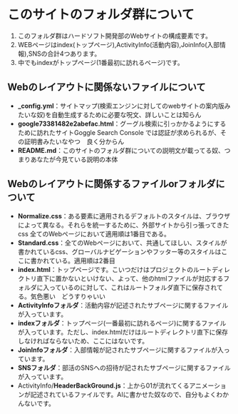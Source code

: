 # このサイトのフォルダ群について
1. このフォルダ群はハードソフト開発部のWebサイトの構成要素です。
1. WEBページはindex(トップページ),ActivityInfo(活動内容),JoinInfo(入部情報),SNSの合計4つあります。
1. 中でもindexがトップページ(1番最初に訪れるページ)です。
## Webのレイアウトに関係ないファイルについて
* **_config.yml**：サイトマップ(検索エンジンに対してのwebサイトの案内版みたいな奴)を自動生成するために必要な呪文、詳しいことは知らん
* **google73381482e2abefac.html**：グーグル検索に引っかかるようにするために訪れたサイトGoggle Search Console では認証が求められるが、その証明書みたいなやつ　良く分からん
* **README.md**：このサイトのフォルダ群についての説明文が載ってる奴、つまりあなたが今見ている説明の本体
## Webのレイアウトに関係するファイルorフォルダについて
* **Normalize.css**：ある要素に適用されるデフォルトのスタイルは、ブラウザによって異なる。それらを統一するために、外部サイトから引っ張ってきたcss 全てのWebページにおいて適用順は1番目である。
* **Standard.css**：全てのWebページにおいて、共通してほしい、スタイルが書かれているcss、グローバルナビゲーションやフッター等のスタイルはここに書かれている。適用順は2番目
* **index.html**：トップページです。こいつだけはプロジェクトのルートディレクトリ直下に置かないといけない、よって、他のhtmlファイルが対応するフォルダに入っているのに対して、これはルートフォルダ直下に保存されてる。気色悪い　どうすりゃいい
* **ActivityInfoフォルダ**：活動内容が記述されたサブページに関するファイルが入っています。
* **indexフォルダ**：トップページ(一番最初に訪れるページ)に関するファイルが入っています。ただし、index.htmlだけはルートディレクトリ直下に保存しなければならないため、ここにはないです。
* **JoinInfoフォルダ**：入部情報が記されたサブページに関するファイルが入っています。
* **SNSフォルダ**：部活のSNSへの招待が記されたサブページに関するファイルが入っています。
* ActivityInfo/**HeaderBackGround.js**：上から01が流れてくるアニメーションが記述されているファイルです。AIに書かせた奴なので、自分もよくわかんないです。
